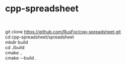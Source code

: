 # cpp-spreadsheet


<br />

git clone https://github.com/RusFor/cpp-spreadsheet.git<br />
cd cpp-spreadsheet/spreadsheet<br />
mkdir build <br />
cd ./build<br />
cmake ..<br />
cmake --build .<br />

